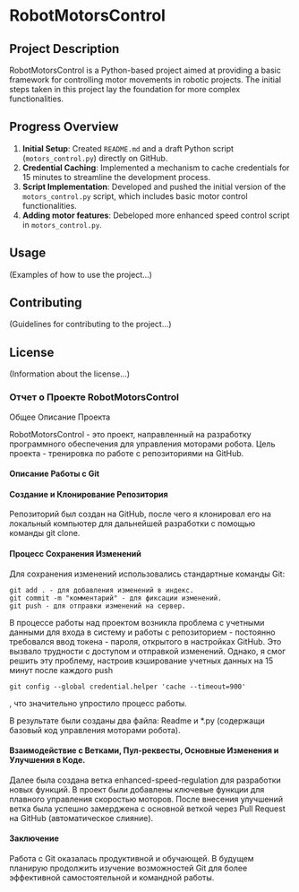 # RobotMotorsControl

## Project Description
RobotMotorsControl is a Python-based project aimed at providing a basic framework for controlling motor movements in robotic projects. The initial steps taken in this project lay the foundation for more complex functionalities.

## Progress Overview

1. **Initial Setup**: Created `README.md` and a draft Python script (`motors_control.py`) directly on GitHub.
2. **Credential Caching**: Implemented a mechanism to cache credentials for 15 minutes to streamline the development process.
3. **Script Implementation**: Developed and pushed the initial version of the `motors_control.py` script, which includes basic motor control functionalities.
4. **Adding motor features**: Debeloped more enhanced speed control script in `motors_control.py`.

## Usage
(Examples of how to use the project...)

## Contributing
(Guidelines for contributing to the project...)

## License
(Information about the license...)

### Отчет о Проекте RobotMotorsControl

Общее Описание Проекта

RobotMotorsControl - это проект, направленный на разработку программного обеспечения для управления моторами робота. Цель проекта - тренировка по работе с репозиториями на GitHub.

#### Описание Работы с Git

#### Создание и Клонирование Репозитория

Репозиторий был создан на GitHub, после чего я клонировал его на локальный компьютер для дальнейшей разработки с помощью команды git clone.

#### Процесс Сохранения Изменений

Для сохранения изменений использовались стандартные команды Git:

    git add . - для добавления изменений в индекс.
    git commit -m "комментарий" - для фиксации изменений.
    git push - для отправки изменений на сервер.

В процессе работы над проектом возникла проблема с учетными данными для входа в систему и работы с репозиторием - постоянно требовался ввод токена - пароля, открытого в настройках GitHub. Это вызвало трудности с доступом и отправкой изменений. Однако, я смог решить эту проблему, настроив кэширование учетных данных на 15 минут после каждого push

    git config --global credential.helper 'cache --timeout=900'

, что значительно упростило процесс работы.

В результате были созданы два файла: Readme и *.py (содержащи базовый код управления моторами робота).

#### Взаимодействие с Ветками, Пул-реквесты, Основные Изменения и Улучшения в Коде.

Далее была создана ветка enhanced-speed-regulation для разработки новых функций. В проект были добавлены ключевые функции для плавного управления скоростью моторов. После внесения улучшений ветка была успешно замерджена с основной веткой через Pull Request на GitHub (автоматическое слияние).

#### Заключение

Работа с Git оказалась продуктивной и обучающей. В будущем планирую продолжить изучение возможностей Git для более эффективной самостоятельной и командной работы.

